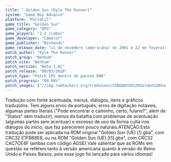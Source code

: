 ```yaml
---
title: " Golden Sun (Kyle The Runner)"
system: "Game Boy Advance"
platform: "Portátil"
game_title: "Golden Sun"
game_category: "RPG"
game_players: "1-2 (cabo)"
game_developer: "Camelot"
game_publisher: "Nintendo"
game_release_date: "11 de novembro (americana) de 2001 e 22 de fevereiro de 2002 (européia)"
patch_author: "Kyle The Runner"
patch_group: "Nenhum"
patch_site: "Nenhum"
patch_version: "Beta 1.01"
patch_release: "08/03/2010"
patch_type: "Patch IPS dentro de pacote RAR"
patch_progress: "99.90%"
patch_images: ["//img.romhackers.org/traducoes/%5BGBA%5D%20Golden%20Sun%20-%20Kyle%20The%20Runner%20-%201.png","//img.romhackers.org/traducoes/%5BGBA%5D%20Golden%20Sun%20-%20Kyle%20The%20Runner%20-%202.png","//img.romhackers.org/traducoes/%5BGBA%5D%20Golden%20Sun%20-%20Kyle%20The%20Runner%20-%203.png"]
---
```

Tradução com fonte acentuada, menus, diálogos, itens e gráficos traduzidos. Tem alguns erros de português, erros de digitação notáveis, algumas partes literais ("Pode encontrar o caminho, certo, fulano?", além de "Status" sem traduzir), menus da batalha com problemas de acentuação (algumas partes sem acentuar) e excesso de uso da forma culta nos diálogos do início, que faz parecerem pouco naturais.ATENÇÃO:Esta tradução pode ser aplicada na ROM original "Golden Sun (UE) [!].gba", com CRC32 E1FB68E8, ou na ROM "Golden Sun (UE) [t1].gba", com CRC32 CAC7CE4F (ambas com código AGSE).Vale salientar que as ROMs em questão se referem tanto à versão americana quanto à versão do Reino Unido e Países Baixos, pois esse jogo foi lançado para vários idiomas!